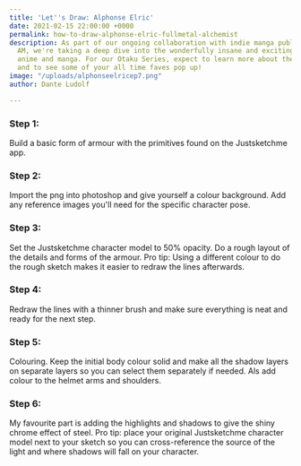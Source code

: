 ```yaml
---
title: 'Let''s Draw: Alphonse Elric'
date: 2021-02-15 22:00:00 +0000
permalink: how-to-draw-alphonse-elric-fullmetal-alchemist
description: As part of our ongoing collaboration with indie manga publisher Saturday
  AM, we're taking a deep dive into the wonderfully insane and exciting worlds of
  anime and manga. For our Otaku Series, expect to learn more about these genre powerhouses
  and to see some of your all time faves pop up!
image: "/uploads/alphonseelricep7.png"
author: Dante Ludolf

---
```

### **Step 1**: 

Build a basic form of armour with the primitives found on the Justsketchme app.

### **Step 2:** 

Import the png into photoshop and give yourself a colour background. Add any reference images you'll need for the specific character pose.

### **Step 3**: 

Set the Justsketchme character model to 50% opacity. Do a rough layout of the details and forms of the armour. Pro tip: Using a different colour to do the rough sketch makes it easier to redraw the lines afterwards.

### **Step 4**: 

Redraw the lines with a thinner brush and make sure everything is neat and ready for the next step.

### **Step 5**: 

Colouring. Keep the initial body colour solid and make all the shadow layers on separate layers so you can select them separately if needed. Als add colour to the helmet arms and shoulders.

### **Step 6**:

My favourite part is adding the highlights and shadows to give the shiny chrome effect of steel. Pro tip: place your original Justsketchme character model next to your sketch so you can cross-reference the source of the light and where shadows will fall on your character.